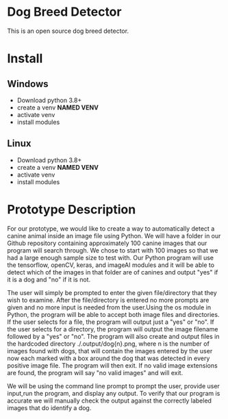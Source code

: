 # Dog Breed Detector
This is an open source dog breed detector.

# Install

## Windows
- Download python 3.8+
- create a venv **NAMED VENV**
- activate venv 
- install modules

## Linux
- Download python 3.8+
- create a venv **NAMED VENV**
- activate venv 
- install modules

# Prototype Description

For our prototype, we would like to create a way to automatically detect a canine animal inside an image file using Python. We will have a folder in our Github repository containing approximately 100 canine images that our program will search through. We chose to start with 100 images so that we had a large enough sample size to test with. Our Python program will use the tensorflow, openCV, keras, and imageAI modules and it will be able to detect which of the images in that folder are of canines and output "yes" if it is a dog and "no" if it is not. 

The user will simply be prompted to enter the given file/directory that they wish to examine. After the file/directory is entered no more prompts are given and no more input is needed from the user.Using the os module in Python, the program will be able to accept both image files and directories. If the user selects for a file, the program will output just a "yes" or "no". If the user selects for a directory, the program will output the image filename followed by a "yes" or "no". The program will also create and output files in the hardcoded directory ./.output/dog{n}.png, where n is the number of images found with dogs, that will contain the images entered by the user now each marked with a box around the dog that was detected in every positive image file. The program will then exit. If no valid image extensions are found, the program will say "no valid images" and will exit.

We will be using the command line prompt to prompt the user, provide user input,run the program, and display any output. To verify that our program is accurate we will manually check the output against the correctly labeled images that do identify a dog. 
